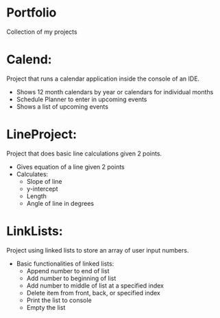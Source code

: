 # Portfolio
Collection of my projects

# Calend:
Project that runs a calendar application inside the console of an IDE.
 - Shows 12 month calendars by year or calendars for individual months
 - Schedule Planner to enter in upcoming events
 - Shows a list of upcoming events

# LineProject:
Project that does basic line calculations given 2 points.
 - Gives equation of a line given 2 points
 - Calculates:
    - Slope of line
    - y-intercept
    - Length
    - Angle of line in degrees

# LinkLists:
Project using linked lists to store an array of user input numbers.
 - Basic functionalities of linked lists:
    - Append number to end of list
    - Add number to beginning of list
    - Add number to middle of list at a specified index
    - Delete item from front, back, or specified index
    - Print the list to console
    - Empty the list
